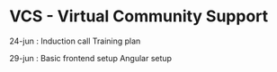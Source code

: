 # VCS - Virtual Community Support

24-jun : Induction call
         Training plan

29-jun : Basic frontend setup
         Angular setup